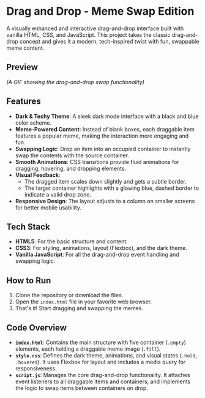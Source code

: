 # Drag and Drop - Meme Swap Edition

A visually enhanced and interactive drag-and-drop interface built with vanilla HTML, CSS, and JavaScript. This project takes the classic drag-and-drop concept and gives it a modern, tech-inspired twist with fun, swappable meme content.

## Preview



*(A GIF showing the drag-and-drop swap functionality)*

## Features

- **Dark & Techy Theme**: A sleek dark mode interface with a black and blue color scheme.
- **Meme-Powered Content**: Instead of blank boxes, each draggable item features a popular meme, making the interaction more engaging and fun.
- **Swapping Logic**: Drop an item into an occupied container to instantly swap the contents with the source container.
- **Smooth Animations**: CSS transitions provide fluid animations for dragging, hovering, and dropping elements.
- **Visual Feedback**:
  - The dragged item scales down slightly and gets a subtle border.
  - The target container highlights with a glowing blue, dashed border to indicate a valid drop zone.
- **Responsive Design**: The layout adjusts to a column on smaller screens for better mobile usability.

## Tech Stack

- **HTML5**: For the basic structure and content.
- **CSS3**: For styling, animations, layout (Flexbox), and the dark theme.
- **Vanilla JavaScript**: For all the drag-and-drop event handling and swapping logic.

## How to Run

1.  Clone the repository or download the files.
2.  Open the `index.html` file in your favorite web browser.
3.  That's it! Start dragging and swapping the memes.

## Code Overview

- **`index.html`**: Contains the main structure with five container (`.empty`) elements, each holding a draggable meme image (`.fill`).
- **`style.css`**: Defines the dark theme, animations, and visual states (`.hold`, `.hovered`). It uses Flexbox for layout and includes a media query for responsiveness.
- **`script.js`**: Manages the core drag-and-drop functionality. It attaches event listeners to all draggable items and containers, and implements the logic to swap items between containers on drop.